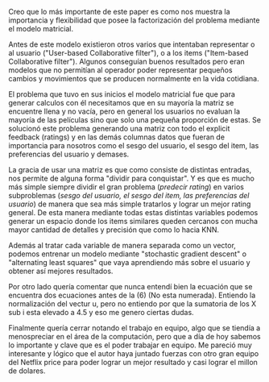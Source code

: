 Creo que lo más importante de este paper es como nos muestra la importancia y flexibilidad que posee la factorización del problema mediante el modelo matricial.

Antes de este modelo existieron otros varios que intentaban representar o al usuario ("User-based Collaborative filter"), o a los items ("Item-based Collaborative filter"). Algunos conseguían buenos resultados pero eran modelos que no permitían al operador poder representar pequeños cambios y movimientos que se producen normalmente en la vida cotidiana.

El problema que tuvo en sus inicios el modelo matricial fue que para generar calculos con él necesitamos que en su mayoría la matriz se encuentre llena y no vacía, pero en general los usuarios no evaluan la mayoría de las películas sino que solo una pequeña proporción de estas.
Se solucionó este problema generando una matriz con todo el explicit feedback (ratings) y en las demás columnas datos que fueran de importancia para nosotros como el sesgo del usuario, el sesgo del item, las preferencias del usuario y demases.

La gracia de usar una matriz es que como consiste de distintas entradas, nos permite de alguna forma "dividir para conquistar". Y es que es mucho más simple siempre dividir el gran problema (*predecir rating*) en varios subproblemas (*sesgo del usuario, el sesgo del item, las preferencias del usuario*) de manera que sea más simple tratarlos y lograr un mejor rating general. De esta manera mediante todas estas distintas variables podemos generar un espacio donde los items similares queden cercanos con mucha mayor cantidad de detalles y precisión que como lo hacia KNN. 

Además al tratar cada variable de manera separada como un vector, podemos entrenar un modelo mediante "stochastic gradient descent" o "alternating least squares" que vaya aprendiendo más sobre el usuario y obtener así mejores resultados.

Por otro lado quería comentar que nunca entendí bien la ecuación que se encuentra dos ecuaciones antes de la (6) (No esta numerada). Entiendo la normalización del vectur u, pero no entiendo por que la sumatoria de los X sub i esta elevado a 4.5 y eso me genero ciertas dudas.

Finalmente quería cerrar notando el trabajo en equipo, algo que se tiendía a menospreciar en el área de la computación, pero que a día de hoy sabemos lo importante y clave que es el poder trabajar en equipo. Me pareció muy interesante y lógico que el autor haya juntado fuerzas con otro gran equipo del Netflix price para poder lograr un mejor resultado y casi lograr el millon de dolares.
